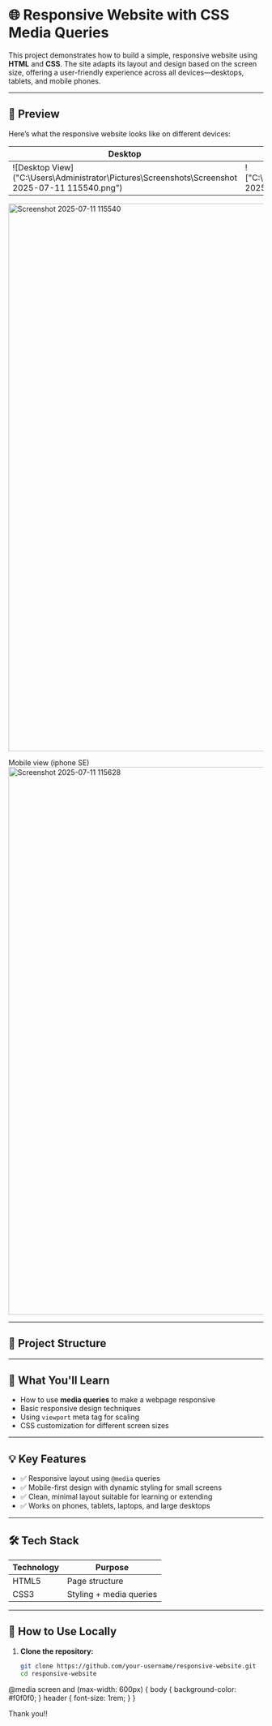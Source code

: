 # 🌐 Responsive Website with CSS Media Queries

This project demonstrates how to build a simple, responsive website using **HTML** and **CSS**. The site adapts its layout and design based on the screen size, offering a user-friendly experience across all devices—desktops, tablets, and mobile phones.

---

## 📸 Preview

Here’s what the responsive website looks like on different devices:

| Desktop | Mobile |
|--------|--------|
| ![Desktop View]("C:\Users\Administrator\Pictures\Screenshots\Screenshot 2025-07-11 115540.png") | !["C:\Users\Administrator\Pictures\Screenshots\Screenshot 2025-07-11 115628.png") |
<img width="1920" height="1080" alt="Screenshot 2025-07-11 115540" src="https://github.com/user-attachments/assets/612288c8-d1cb-4a90-a7e2-fd67e3b1c722" />



Mobile view (iphone SE)
<img width="1920" height="1080" alt="Screenshot 2025-07-11 115628" src="https://github.com/user-attachments/assets/5d92ecad-ea94-4d44-acc7-c9cec9d3f790" />


---




## 📁 Project Structure

---

## 🧠 What You'll Learn

- How to use **media queries** to make a webpage responsive
- Basic responsive design techniques
- Using `viewport` meta tag for scaling
- CSS customization for different screen sizes

---

## 💡 Key Features

- ✅ Responsive layout using `@media` queries
- ✅ Mobile-first design with dynamic styling for small screens
- ✅ Clean, minimal layout suitable for learning or extending
- ✅ Works on phones, tablets, laptops, and large desktops

---

## 🛠️ Tech Stack

| Technology | Purpose        |
|------------|----------------|
| HTML5      | Page structure |
| CSS3       | Styling + media queries |

---

## 🧪 How to Use Locally

1. **Clone the repository:**
   ```bash
   git clone https://github.com/your-username/responsive-website.git
   cd responsive-website
<meta name="viewport" content="width=device-width, initial-scale=1.0">
<link rel="stylesheet" href="styles.css">
@media screen and (max-width: 600px) {
  body {
    background-color: #f0f0f0;
  }
  header {
    font-size: 1rem;
  }
}


Thank you!!

